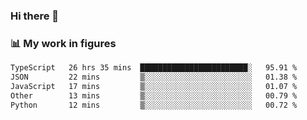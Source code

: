 ### Hi there 👋

### 📊 My work in figures

<!--START_SECTION:waka-->

```txt
TypeScript   26 hrs 35 mins  ████████████████████████░   95.91 %
JSON         22 mins         ▒░░░░░░░░░░░░░░░░░░░░░░░░   01.38 %
JavaScript   17 mins         ▒░░░░░░░░░░░░░░░░░░░░░░░░   01.07 %
Other        13 mins         ▒░░░░░░░░░░░░░░░░░░░░░░░░   00.79 %
Python       12 mins         ▒░░░░░░░░░░░░░░░░░░░░░░░░   00.72 %
```

<!--END_SECTION:waka-->
